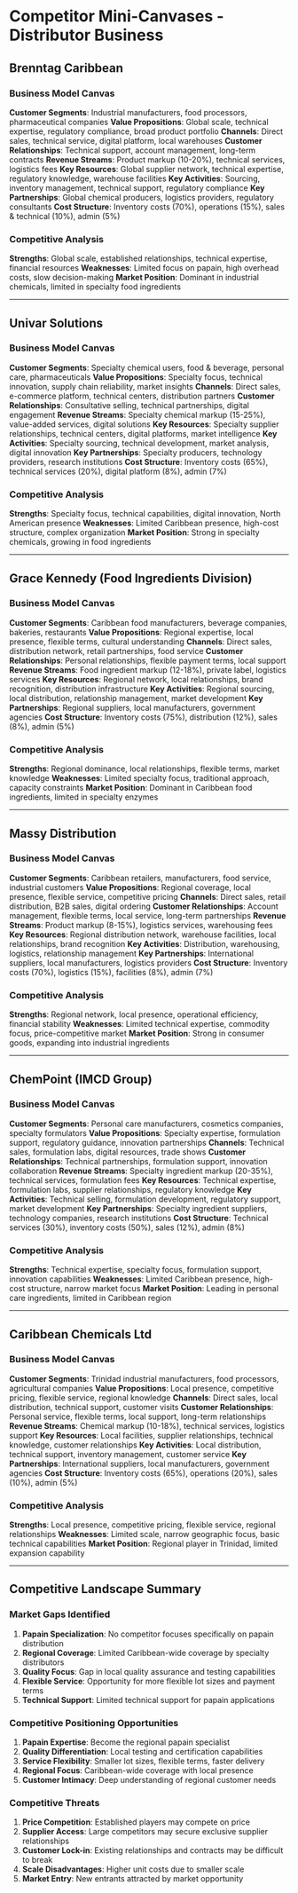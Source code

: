 # Competitor Mini-Canvases - Distributor Business

## Brenntag Caribbean

### Business Model Canvas
**Customer Segments**: Industrial manufacturers, food processors, pharmaceutical companies
**Value Propositions**: Global scale, technical expertise, regulatory compliance, broad product portfolio
**Channels**: Direct sales, technical service, digital platform, local warehouses
**Customer Relationships**: Technical support, account management, long-term contracts
**Revenue Streams**: Product markup (10-20%), technical services, logistics fees
**Key Resources**: Global supplier network, technical expertise, regulatory knowledge, warehouse facilities
**Key Activities**: Sourcing, inventory management, technical support, regulatory compliance
**Key Partnerships**: Global chemical producers, logistics providers, regulatory consultants
**Cost Structure**: Inventory costs (70%), operations (15%), sales & technical (10%), admin (5%)

### Competitive Analysis
**Strengths**: Global scale, established relationships, technical expertise, financial resources
**Weaknesses**: Limited focus on papain, high overhead costs, slow decision-making
**Market Position**: Dominant in industrial chemicals, limited in specialty food ingredients

---

## Univar Solutions

### Business Model Canvas
**Customer Segments**: Specialty chemical users, food & beverage, personal care, pharmaceuticals
**Value Propositions**: Specialty focus, technical innovation, supply chain reliability, market insights
**Channels**: Direct sales, e-commerce platform, technical centers, distribution partners
**Customer Relationships**: Consultative selling, technical partnerships, digital engagement
**Revenue Streams**: Specialty chemical markup (15-25%), value-added services, digital solutions
**Key Resources**: Specialty supplier relationships, technical centers, digital platforms, market intelligence
**Key Activities**: Specialty sourcing, technical development, market analysis, digital innovation
**Key Partnerships**: Specialty producers, technology providers, research institutions
**Cost Structure**: Inventory costs (65%), technical services (20%), digital platform (8%), admin (7%)

### Competitive Analysis
**Strengths**: Specialty focus, technical capabilities, digital innovation, North American presence
**Weaknesses**: Limited Caribbean presence, high-cost structure, complex organization
**Market Position**: Strong in specialty chemicals, growing in food ingredients

---

## Grace Kennedy (Food Ingredients Division)

### Business Model Canvas
**Customer Segments**: Caribbean food manufacturers, beverage companies, bakeries, restaurants
**Value Propositions**: Regional expertise, local presence, flexible terms, cultural understanding
**Channels**: Direct sales, distribution network, retail partnerships, food service
**Customer Relationships**: Personal relationships, flexible payment terms, local support
**Revenue Streams**: Food ingredient markup (12-18%), private label, logistics services
**Key Resources**: Regional network, local relationships, brand recognition, distribution infrastructure
**Key Activities**: Regional sourcing, local distribution, relationship management, market development
**Key Partnerships**: Regional suppliers, local manufacturers, government agencies
**Cost Structure**: Inventory costs (75%), distribution (12%), sales (8%), admin (5%)

### Competitive Analysis
**Strengths**: Regional dominance, local relationships, flexible terms, market knowledge
**Weaknesses**: Limited specialty focus, traditional approach, capacity constraints
**Market Position**: Dominant in Caribbean food ingredients, limited in specialty enzymes

---

## Massy Distribution

### Business Model Canvas
**Customer Segments**: Caribbean retailers, manufacturers, food service, industrial customers
**Value Propositions**: Regional coverage, local presence, flexible service, competitive pricing
**Channels**: Direct sales, retail distribution, B2B sales, digital ordering
**Customer Relationships**: Account management, flexible terms, local service, long-term partnerships
**Revenue Streams**: Product markup (8-15%), logistics services, warehousing fees
**Key Resources**: Regional distribution network, warehouse facilities, local relationships, brand recognition
**Key Activities**: Distribution, warehousing, logistics, relationship management
**Key Partnerships**: International suppliers, local manufacturers, logistics providers
**Cost Structure**: Inventory costs (70%), logistics (15%), facilities (8%), admin (7%)

### Competitive Analysis
**Strengths**: Regional network, local presence, operational efficiency, financial stability
**Weaknesses**: Limited technical expertise, commodity focus, price-competitive market
**Market Position**: Strong in consumer goods, expanding into industrial ingredients

---

## ChemPoint (IMCD Group)

### Business Model Canvas
**Customer Segments**: Personal care manufacturers, cosmetics companies, specialty formulators
**Value Propositions**: Specialty expertise, formulation support, regulatory guidance, innovation partnerships
**Channels**: Technical sales, formulation labs, digital resources, trade shows
**Customer Relationships**: Technical partnerships, formulation support, innovation collaboration
**Revenue Streams**: Specialty ingredient markup (20-35%), technical services, formulation fees
**Key Resources**: Technical expertise, formulation labs, supplier relationships, regulatory knowledge
**Key Activities**: Technical selling, formulation development, regulatory support, market development
**Key Partnerships**: Specialty ingredient suppliers, technology companies, research institutions
**Cost Structure**: Technical services (30%), inventory costs (50%), sales (12%), admin (8%)

### Competitive Analysis
**Strengths**: Technical expertise, specialty focus, formulation support, innovation capabilities
**Weaknesses**: Limited Caribbean presence, high-cost structure, narrow market focus
**Market Position**: Leading in personal care ingredients, limited in Caribbean region

---

## Caribbean Chemicals Ltd

### Business Model Canvas
**Customer Segments**: Trinidad industrial manufacturers, food processors, agricultural companies
**Value Propositions**: Local presence, competitive pricing, flexible service, regional knowledge
**Channels**: Direct sales, local distribution, technical support, customer visits
**Customer Relationships**: Personal service, flexible terms, local support, long-term relationships
**Revenue Streams**: Chemical markup (10-18%), technical services, logistics support
**Key Resources**: Local facilities, supplier relationships, technical knowledge, customer relationships
**Key Activities**: Local distribution, technical support, inventory management, customer service
**Key Partnerships**: International suppliers, local manufacturers, government agencies
**Cost Structure**: Inventory costs (65%), operations (20%), sales (10%), admin (5%)

### Competitive Analysis
**Strengths**: Local presence, competitive pricing, flexible service, regional relationships
**Weaknesses**: Limited scale, narrow geographic focus, basic technical capabilities
**Market Position**: Regional player in Trinidad, limited expansion capability

---

## Competitive Landscape Summary

### Market Gaps Identified
1. **Papain Specialization**: No competitor focuses specifically on papain distribution
2. **Regional Coverage**: Limited Caribbean-wide coverage by specialty distributors
3. **Quality Focus**: Gap in local quality assurance and testing capabilities
4. **Flexible Service**: Opportunity for more flexible lot sizes and payment terms
5. **Technical Support**: Limited technical support for papain applications

### Competitive Positioning Opportunities
1. **Papain Expertise**: Become the regional papain specialist
2. **Quality Differentiation**: Local testing and certification capabilities
3. **Service Flexibility**: Smaller lot sizes, flexible terms, faster delivery
4. **Regional Focus**: Caribbean-wide coverage with local presence
5. **Customer Intimacy**: Deep understanding of regional customer needs

### Competitive Threats
1. **Price Competition**: Established players may compete on price
2. **Supplier Access**: Large competitors may secure exclusive supplier relationships
3. **Customer Lock-in**: Existing relationships and contracts may be difficult to break
4. **Scale Disadvantages**: Higher unit costs due to smaller scale
5. **Market Entry**: New entrants attracted by market opportunity
